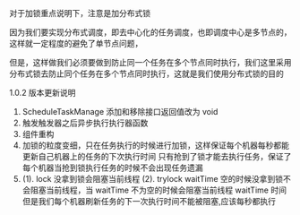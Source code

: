 对于加锁重点说明下，注意是加分布式锁

因为我们要实现分布式调度，即去中心化的任务调度，也即调度中心是多节点的，这样就一定程度的避免了单节点问题，

但是，这样做我们必须要做到防止同一个任务在多个节点同时执行，我们这里采用分布式锁去防止同个任务在多个节点同时执行，这就是我们使用分布式锁的目的


1.0.2 版本更新说明

1. ScheduleTaskManage 添加和移除接口返回值改为 void
2. 触发触发器之后异步执行执行器函数
3. 组件重构
4. 加锁的粒度变细，只在任务执行的时候进行加锁，这样保证每个机器每秒都能更新自己机器上的任务的下次执行时间
只有抢到了锁才能去执行任务，保证了每个机器当抢到锁执行任务的时候不会出现任务遗漏
5. (1). lock 没拿到锁会阻塞当前线程
   (2). trylock waitTime 空的时候没拿到锁不会阻塞当前线程，当 waitTime 不为空的时候会阻塞当前线程 waitTime 时间
   但是我们每个机器刷新任务的下一次执行时间不能被阻塞,应该每秒都执行
